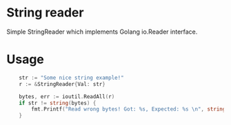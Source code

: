 # String reader

Simple StringReader which implements Golang io.Reader interface. 

# Usage

``` GO
    str := "Some nice string example!"
    r := &StringReader{Val: str}

    bytes, err := ioutil.ReadAll(r)
    if str != string(bytes) {
        fmt.Printf("Read wrong bytes! Got: %s, Expected: %s \n", string(bytes), str)
    }
```

